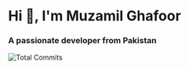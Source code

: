 <h1 align="left">Hi 👋, I'm Muzamil Ghafoor</h1>
<h3 align="left">A passionate developer from Pakistan</h3>

![Total Commits](https://img.shields.io/github/commits-since/muzzammil763/muzzammil763/HEAD?label=Total%20Commits%20(All%20Repos)&style=for-the-badge)
